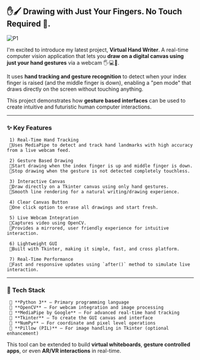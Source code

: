 ## ✋🖌️ Drawing with Just Your Fingers. No Touch Required 🚀.

![P1](https://github.com/user-attachments/assets/6fd888e3-2cb6-46f6-9788-ef4f258f5aa2)

I'm excited to introduce my latest project, **Virtual Hand Writer**. A real-time computer vision application that lets you **draw on a digital canvas using just your hand gestures** via a webcam 🖐️💻🎨.

It uses **hand tracking and gesture recognition** to detect when your index finger is raised (and the middle finger is down), enabling a "pen mode" that draws directly on the screen without touching anything.

This project demonstrates how **gesture based interfaces** can be used to create intuitive and futuristic human computer interactions.

---

### ✨ Key Features

     1) Real-Time Hand Tracking
     🔹Uses MediaPipe to detect and track hand landmarks with high accuracy from a live webcam feed.

     2) Gesture Based Drawing
     🔹Start drawing when the index finger is up and middle finger is down.
     🔹Stop drawing when the gesture is not detected completely touchless.

     3) Interactive Canvas
     🔹Draw directly on a Tkinter canvas using only hand gestures.
     🔹Smooth line rendering for a natural writing/drawing experience.

     4) Clear Canvas Button
     🔹One click option to erase all drawings and start fresh.

     5) Live Webcam Integration
     🔹Captures video using OpenCV.
     🔹Provides a mirrored, user friendly experience for intuitive interaction.

     6) Lightweight GUI
     🔹Built with Tkinter, making it simple, fast, and cross platform.

     7) Real-Time Performance
     🔹Fast and responsive updates using `after()` method to simulate live interaction.

---

### 🔴 Tech Stack

     🔹 **Python 3** – Primary programming language
     🔹 **OpenCV** – For webcam integration and image processing
     🔹 **MediaPipe by Google** – For advanced real-time hand tracking
     🔹 **Tkinter** – To create the GUI canvas and interface
     🔹 **NumPy** – For coordinate and pixel level operations
     🔹 **Pillow (PIL)** – For image handling in Tkinter (optional enhancement)

This tool can be extended to build **virtual whiteboards**, **gesture controlled apps**, or even **AR/VR interactions** in real-time.
